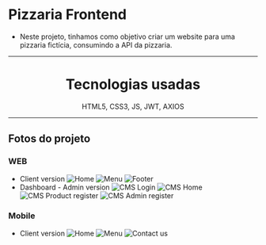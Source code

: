 # Pizzaria Frontend

- Neste projeto, tinhamos como objetivo criar um website para uma pizzaria fictícia, consumindo a API da pizzaria.

---

<div align="center">
  <h1>Tecnologias usadas</h1>
  HTML5,
  CSS3,
  JS,
  JWT,
  AXIOS
</div>

---

## Fotos do projeto

### WEB

- Client version
  ![Home](./github/img/home.png)
  ![Menu](./github/img/discount-products.png)
  ![Footer](./github/img/footer.png)
- Dashboard - Admin version
  ![CMS Login](./github/img/cms-login.png)
  ![CMS Home](./github/img/cms-home.png)
  ![CMS Product register](./github/img/cms-new-product.png)
  ![CMS Admin register](./github/img/cms-new-admin.png)

### Mobile

- Client version
  ![Home](./github/img/home_mobile.png)
  ![Menu](./github/img/menu-mobile.png)
  ![Contact us](./github/img/contact-mobile.png)
